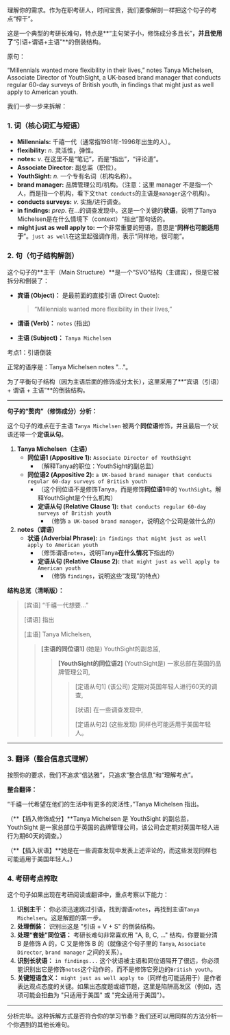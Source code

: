理解你的需求。作为在职考研人，时间宝贵，我们要像解剖一样把这个句子的考点“榨干”。

这是一个典型的考研长难句，特点是**“主句架子小，修饰成分多且长”**，并且使用了**“引语+谓语+主语”**的倒装结构。

原句：

“Millennials wanted more flexibility in their lives,” notes Tanya Michelsen, Associate Director of YouthSight, a UK-based brand manager that conducts regular 60-day surveys of British youth, in findings that might just as well apply to American youth.

我们一步一步来拆解：



### 1. 词（核心词汇与短语）



- **Millennials:** 千禧一代（通常指1981年-1996年出生的人）。
- **flexibility:** $n.$ 灵活性，弹性。
- **notes:** $v.$ 在这里不是“笔记”，而是“指出”，“评论道”。
- **Associate Director:** 副总监（职位）。
- **YouthSight:** $n.$ 一个专有名词（机构名称）。
- **brand manager:** 品牌管理公司/机构。（注意：这里 manager 不是指一个人，而是指一个机构，看下文`that conducts`的主语是`manager`这个机构）。
- **conducts surveys:** $v.$ 实施/进行调查。
- **in findings:** $prep.$ 在...的调查发现中。这是一个关键的**状语**，说明了Tanya Michelsen是在什么情境下（context）“指出”那句话的。
- **might just as well apply to:** 一个非常重要的短语，意思是“**同样也可能适用于**”。`just as well`在这里起强调作用，表示“同样地，很可能”。



### 2. 句（句子结构解剖）



这个句子的**主干（Main Structure）**是一个“SVO”结构（主谓宾），但是它被拆分和倒装了：

- **宾语 (Object)：** 是最前面的直接引语 (Direct Quote):

  > “Millennials wanted more flexibility in their lives,”

- **谓语 (Verb)：** `notes` (指出)

- **主语 (Subject)：** `Tanya Michelsen`

考点1：引语倒装

正常的语序是：Tanya Michelsen notes "..."。

为了平衡句子结构（因为主语后面的修饰成分太长），这里采用了**“宾语（引语）+ 谓语 + 主语”**的倒装结构。

------

**句子的“赘肉”（修饰成分）分析：**

这个句子的难点在于主语 `Tanya Michelsen` 被两个**同位语**修饰，并且最后一个状语还带一个**定语从句**。

1. **Tanya Michelsen（主语）**
   - **同位语1 (Appositive 1):** `Associate Director of YouthSight`
     - （解释Tanya的职位：YouthSight的副总监）
   - **同位语2 (Appositive 2):** `a UK-based brand manager that conducts regular 60-day surveys of British youth`
     - （这个同位语不是修饰Tanya，而是修饰**同位语1**中的 `YouthSight`。解释YouthSight是个什么机构）
     - **定语从句 (Relative Clause 1):** `that conducts regular 60-day surveys of British youth`
       - （修饰 `a UK-based brand manager`，说明这个公司是做什么的）
2. **notes（谓语）**
   - **状语 (Adverbial Phrase):** `in findings that might just as well apply to American youth`
     - （修饰谓语`notes`，说明Tanya**在什么情况下**指出的）
     - **定语从句 (Relative Clause 2):** `that might just as well apply to American youth`
       - （修饰 `findings`，说明这些“发现”的特点）

**结构总览（清晰版）：**

> [宾语] “千禧一代想要...”
>
> [谓语] 指出
>
> [主语] Tanya Michelsen,
>
> > **[主语的同位语1]** (她是) YouthSight的副总监,
> >
> > > **[YouthSight的同位语2]** (YouthSight是) 一家总部在英国的品牌管理公司,
> > >
> > > > [定语从句1] (该公司) 定期对英国年轻人进行60天的调查,
> > > >
> > > > [状语] 在一些调查发现中,
> > > >
> > > > [定语从句2] (这些发现) 同样也可能适用于美国年轻人。

------



### 3. 翻译（整合信息式理解）



按照你的要求，我们不追求“信达雅”，只追求“整合信息”和“理解考点”。

**整合翻译：**

“千禧一代希望在他们的生活中有更多的灵活性，”Tanya Michelsen 指出。

（**【插入修饰成分】**Tanya Michelsen 是 YouthSight 的副总监，YouthSight 是一家总部位于英国的品牌管理公司，该公司会定期对英国年轻人进行为期60天的调查。）

（**【插入状语】**她是在一些调查发现中发表上述评论的，而这些发现同样也可能适用于美国年轻人。）



### 4. 考研考点榨取



这个句子如果出现在考研阅读或翻译中，重点考察以下能力：

1. **识别主干：** 你必须迅速跳过引语，找到谓语`notes`，再找到主语`Tanya Michelsen`。这是解题的第一步。
2. **处理倒装：** 识别出这是 "引语 + V + S" 的倒装结构。
3. **处理“套娃”同位语：** 考研长难句非常喜欢用 "A, B, C, ..." 结构，你要能分清 B 是修饰 A 的，C 又是修饰 B 的（就像这个句子里的 `Tanya`, `Associate Director`, `brand manager` 之间的关系）。
4. **识别长状语：** `in findings...` 这个状语被主语和同位语隔开了很远，你必须能识别出它是修饰`notes`这个动作的，而不是修饰它旁边的`British youth`。
5. **关键短语含义：** `might just as well apply to`（同样也可能适用于）是作者表达观点态度的关键。如果出态度题或细节题，这里是陷阱高发区（例如，选项可能会扭曲为 "只适用于美国" 或 "完全适用于美国"）。

------

分析完毕。这种拆解方式是否符合你的学习节奏？我们还可以用同样的方法分析一个你遇到的其他长难句。